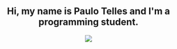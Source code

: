 <h2 align="center">Hi, my name is Paulo Telles and I'm a programming student.</h2>
 <p align="center">
  <a >
    <img src="https://skillicons.dev/icons?i=python,cs,mysql,html,css,flask" />
  </a>
</p>
